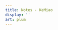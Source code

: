 ```yaml
---
title: Notes - KeMiao
display: ''
art: plum
---
```


<SubNav />

<ListPosts year-title type="notes" />
